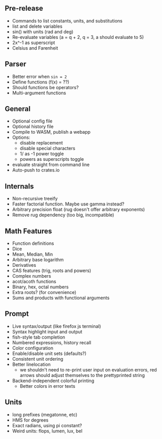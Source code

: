 ## Pre-release
 - Commands to list constants, units, and substitutions
 - list and delete variables
 - sin() with units (rad and deg)
 - Re-evaluate variables (a = q + 2, q = 3, a should evaluate to 5)
 - 2x^-1 as superscript
 - Celsius and Farenheit






## Parser
 - Better error when `sin = 2`
 - Define functions (f(x) = ??)
 - Should functions be operators?
 - Multi-argument functions


## General
 - Optional config file
 - Optional history file
 - Compile to WASM, publish a webapp
 - Options:
   - disable replacement
   - disable special characters
   - 1/ as -1 power toggle
   - powers as superscripts toggle
 - evaluate straight from command line
 - Auto-push to crates.io


## Internals
 - Non-recursive treeify
 - Faster factorial function. Maybe use gamma instead?
 - Arbitrary precision float (rug doesn't offer arbitrary exponents)
 - Remove rug dependency (too big, incompatible)

## Math Features
 - Function definitions
 - Dice
 - Mean, Median, Min
 - Arbitrary base logarithm
 - Derivatives
 - CAS features (trig, roots and powers)
 - Complex numbers
 - acot/acoth functions
 - Binary, hex, octal numbers
 - Extra roots? (for convenience)
 - Sums and products with functional arguments

## Prompt
 - Live syntax/output (like firefox js terminal)
 - Syntax highlight input and output
 - fish-style tab completion
 - Numbered expressions, history recall
 - Color configuration
 - Enable/disable unit sets (defaults?)
 - Consistent unit ordering
 - Better linelocation
   - we shouldn't need to re-print user input on evaluation errors, red arrows should adjust themselves to the prettyprinted string
 - Backend-independent colorful printing
   - Better colors in error texts

## Units
 - long prefixes (megatonne, etc)
 - HMS for degrees
 - Exact radians, using pi constant?
 - Weird units: flops, lumen, lux, bel